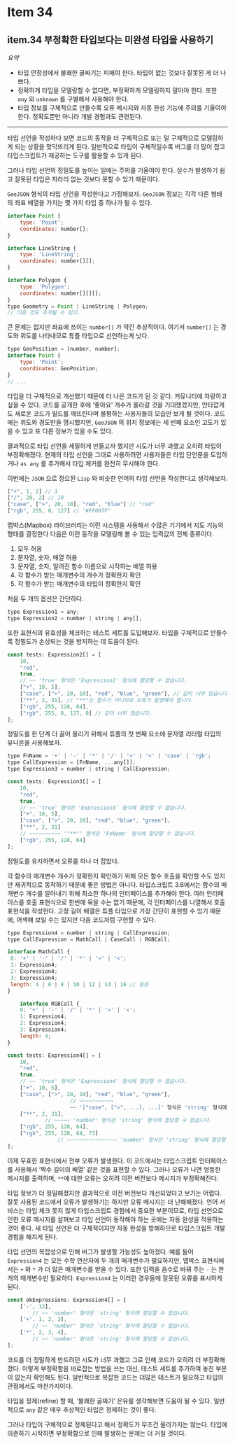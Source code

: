 # Item 34

## item.34 부정확한 타입보다는 미완성 타입을 사용하기

*요약*

- 타입 안정성에서 불쾌한 골짜기는 피해야 한다. 타입이 없는 것보다 잘못된 게 더 나쁘다.
- 정확하게 타입을 모델링할 수 없다면, 부정확하게 모델링하지 말아야 한다. 또한 `any` 와 `unknown` 를 구별해서 사용해야 한다.
- 타입 정보를 구체적으로 만들수록 오류 메시지와 자동 완성 기능에 주의를 기울여야 한다. 정확도뿐만 아니라 개발 경험과도 관련된다.

---

타입 선언을 작성하다 보면 코드의 동작을 더 구체적으로 또는 덜 구체적으로 모델링하게 되는 상황을 맞닥뜨리게 된다. 일반적으로 타입이 구체적일수록 버그를 더 많이 잡고 타입스크립트가 제공하는 도구를 활용할 수 있게 된다.

그러나 타입 선언의 정밀도를 높이는 일에는 주의를 기울여야 한다. 실수가 발생하기 쉽고 잘못된 타입은 차라리 없는 것보다 못할 수 있기 때문이다.

`GeoJSON` 형식의 타입 선언을 작성한다고 가정해보자. `GeoJSON` 정보는 각각 다른 형태의 좌표 배열을 가지는 몇 가지 타입 중 하나가 될 수 있다.

```jsx
interface Point {
	type: 'Point';
	coordinates: number[];
}

interface LineString {
	type: 'LineString';
	coordinates: number[][];
}

interface Polygon {
	type: 'Polygon';
	coordinates: number[][][];
}
type Geometry = Point | LineString | Polygon;
// 다른 것도 추가될 수 있다.
```

큰 문제는 없지만 좌표에 쓰이는 `number[]` 가 약간 추상적이다. 여기서 `number[]` 는 경도와 위도를 나타내므로 튜플 타입으로 선언하는게 낫다.

```jsx
type GeoPosition = [number, number];
interface Point {
	type: 'Point';
	coordinates: GeoPosition;
}
// ...
```

타입을 더 구체적으로 개선했기 때문에 더 나은 코드가 된 것 같다. 커뮤니티에 자랑하고 싶을 수 있다. 코드를 공개한 후에 ‘좋아요’ 개수가 올라갈 것을 기대했겠지만, 안타깝게도 새로운 코드가 빌드를 깨뜨린다며 불평하는 사용자들의 모습만 보게 될 것이다. 코드에는 위도와 경도만을 명시했지만, `GeoJSON` 의 위치 정보에는 세 번째 요소인 고도가 있을 수 있고 또 다른 정보가 있을 수도 있다.

결과적으로 타입 선언을 세밀하게 만들고자 했지만 시도가 너무 과했고 오히려 타입이 부정확해졌다. 현재의 타입 선언을 그대로 사용하려면 사용자들은 타입 단언문을 도입하거나 `as any` 를 추가해서 타입 체커를 완전히 무시해야 한다.

이번에는 `JSON` 으로 정으된 `Lisp` 와 비슷한 언어의 타입 선언을 작성한다고 생각해보자.

```jsx
["+", 1, 2] // 3
["/", 20, 2] // 10
["case", [">", 20, 10], "red", "blue"] // "red"
["rgb", 255, 0, 127] // "#FF007F"
```

맵박스(Mapbox) 라이브러리는 이런 시스템을 사용해서 수많은 기기에서 지도 기능의 형태를 결정한다 다음은 이런 동작을 모델링해 볼 수 있는 입력값의 전체 종류이다.

1. 모두 허용
2. 문자열, 숫자, 배열 허용
3. 문자열, 숫자, 알려진 함수 이름으로 시작하는 배열 허용
4. 각 함수가 받는 매개변수의 개수가 정확한지 확인
5. 각 함수가 받는 매개변수의 타입이 정확한지 확인

처음 두 개의 옵션은 간단하다.

```jsx
type Expression1 = any;
type Expression2 = number | string | any[];
```

또한 표현식의 유효성을 체크하는 테스트 세트를 도입해보자. 타입을 구체적으로 만들수록 정밀도가 손상되는 것을 방지하는 데 도움이 된다.

```jsx
const tests: Expression2[] = [
	10,
	"red",
	true,
	// ~~ 'true' 형식은 'Expression2' 형식에 할당할 수 없습니다.
	["+", 10, 5],
	["case", [">", 20, 10], "red", "blue", "green"], // 값이 너무 많습니다.
	["**", 2, 31], // "**"는 함수가 아니므로 오류가 발생해야 합니다.
	["rgb", 255, 128, 64],
	["rgb", 255, 0, 127, 0] // 값이 너무 많습니다.
];
```

정밀도를 한 단계 더 끌어 올리기 위해서 튜플의 첫 번째 요소에 문자열 리터럴 타입의 유니온을 사용해보자.

```jsx
type FnName = '+' | '-' | '*' | '/' | '>' | '<' | 'case' | 'rgb';
type CallExpression = [FnName, ...any[]];
type Expression3 = number | string | CallExpression;

const tests: Expression3[] = [
	10,
	"red",
	true,
	// ~~ 'true' 형식은 'Expression3' 형식에 할당할 수 없습니다.
	["+", 10, 5],
	["case", [">", 20, 10], "red", "blue", "green"],
	["**", 2, 31]
	// ~~~~~~~~~~ '"**"' 형식은 'FnName' 형식에 할당할 수 없습니다.
	["rgb", 255, 128, 64]
];
```

정밀도를 유지하면서 오류를 하나 더 잡았다.

각 함수의 매개변수 개수가 정확한지 확인하기 위해 모든 함수 호출을 확인할 수도 있지만 재귀적으로 동작하기 때문에 좋은 방법은 아니다. 타입스크립트 3.6에서는 함수의 매개변수 개수를 알아내기 위해 최소한 하나의 인터페이스를 추가해야 한다. 여러 인터페이스를 호출 표현식으로 한번에 묶을 수는 없기 때문에, 각 인터페이스를 나열해서 호출 표현식을 작성한다. 고정 길이 배열은 튜플 타입으로 가장 간단히 표현할 수 있기 때문에, 어색해 보일 수는 있지만 다음 코드처럼 구현할 수 있다.

```jsx
type Expression4 = number | string | CallExpression;
type CallExpression = MathCall | CaseCall | RGBCall;

interface MathCall {
 0: '+' | '-' | '/' | '*' | '>' | '<';
 1: Expression4;
 2: Expression4;
 3: Expression4;
 length: 4 | 6 | 8 | 10 | 12 | 14 | 16 // 등등
}

	interface RGBCall {
	0: '+' | '-' | '/' | '*' | '>' | '<';
	1: Expression4;
	2: Expression4;
	3: Expression4;
	length: 4;
}

const tests: Expression4[] = [
	10,
	"red",
	true,
	// ~~ 'true' 형식은 'Expression4' 형식에 할당할 수 없습니다.
	["+", 10, 5],
	["case", [">", 20, 10], "red", "blue", "green"],
					// ~~~~~~~~~~~
					~~ '["case", [">", ...], ...]' 형식은 'string' 형식에 할당할 수 없습니다.
	["**", 2, 31],
			// ~~~~~ 'number' 형식은 'string' 형식에 할당할 수 없습니다.
	["rgb", 255, 128, 64],
	["rgb", 255, 128, 64, 73]
				// ~~~~~~~~~~~~~~~~ 'number' 형식은 'string' 형식에 할당할 수 없습니다.
];
```

이제 무효한 표현식에서 전부 오류가 발생한다. 이 코드에서는 타입스크립트 인터페이스를 사용해서 ‘짝수 길이의 배열’ 같은 것을 표현할 수 있다. 그러나 오류가 나면 엉뚱한 메시지를 출력하며, `**`에 대한 오류는 오히려 이전 버전보다 메시지가 부정확해진다.

타입 정보가 더 정밀해졌지만 결과적으로 이전 버전보다 개선되었다고 보기는 어렵다. 잘못 사용된 코드에서 오류가 발생하기는 하지만 오류 메시지는 더 난해해졌다. 언어 서비스는 타입 체크 못지 않게 타입스크립트 경험에서 중요한 부분이므로, 타입 선언으로 인한 오류 메시지를 살펴보고 타입 선언이 동작해야 하는 곳에는 자동 완성을 적용하는 것이 좋다. 새 타입 선언은 더 구체적이지만 자동 완성을 방해하므로 타입스크립트 개발 경험을 해치게 된다.

타입 선언의 복잡성으로 인해 버그가 발생할 가능성도 높아졌다. 예를 들어 `Expression4` 는 모든 수학 연산자에 두 개의 매개변수가 필요하지만, 맵박스 표현식에서는 `+` 와 `*` 가 더 많은 매개변수를 받을 수 있다. 또한 입력을 음수로 바꿔 주는 `-` 는 한 개의 매개변수만 필요하다. `Expression4` 는 이러한 경우들에 잘못된 오류를 표시하게 된다.

```jsx
const okExpressions: Expression4[] = [
	['-', 12],
		// ~~ 'number' 형식은 'string' 형식에 할당할 수 없습니다.
	['+', 1, 2, 3],
		// ~~ 'number' 형식은 'string' 형식에 할당할 수 없습니다.
	['*', 2, 3, 4],
		// ~~ 'number' 형식은 'string' 형식에 할당할 수 없습니다.
];
```

코드를 더 정밀하게 만드려던 시도가 너무 과했고 그로 인해 코드가 오히려 더 부정확해졌다. 이렇게 부정확함을 바로잡는 방법을 쓰는 대신, 테스트 세트를 추가하여 놓친 부분이 없는지 확인해도 된다. 일반적으로 복잡한 코드는 더많은 테스트가 필요하고 타입의 관점에서도 마찬가지이다.

타입을 정제(refine) 할 때, ‘불쾌한 골짜기’ 은유를 생각해보면 도움이 될 수 있다. 일반적으로 `any` 같은 매우 추상적인 타입은 정제하는 것이 좋다.

그러나 타입이 구체적으로 정제된다고 해서 정확도가 무조건 올라가지는 않는다. 타입에 의존하기 시작하면 부정확함으로 인해 발생하는 문제는 더 커질 것이다.
